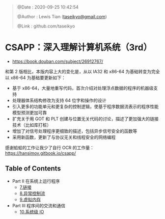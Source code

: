 > @Date    : 2020-09-25 10:42:54
>
> @Author  : Lewis Tian (taseikyo@gmail.com)
>
> @Link    : github.com/taseikyo

# CSAPP：深入理解计算机系统（3rd）

- https://book.douban.com/subject/26912767/

和第 2 版相比，本版内容上大的变化是，从以 IA32 和 x86-64 为基础转变为完全以 x86-64 为基础要更新如下：

- 基于 x86-64，大量地重写代码，首次介绍对处理浮点数据的程序的机器级支持
- 处理器体系结构修改为支持 64 位字和操作的设计
- 引入更多的功能单元和更复杂的控制逻辑，使基于程序数据流表示的程序性能模型预测更加可靠
- 扩充关于用 GOT 和 PLT 创建与位置无关代码的讨论，描述了更加强大的链接技术（比如库打桩）
- 增加了对信号处理程序更细致的描述，包括异步信号安全的函数等
- 采用新函数，更新了与协议无关和线程安全的网络编程

感谢蛤蛤的工作让我少了自行 OCR 的工作量：https://hansimov.gitbook.io/csapp/

## Table of Contents

- Part II 在系统上运行程序
	- [7.链接](src/07.linking.md)
	- [8.异常控制流](src/08.exceptional-control-flow.md)
	- [9.虚拟内存](src/09.virtual-memory.md)
- Part III 程序间的交流和通信
	- [10.系统级 IO](src/10.system-level-io.md)
